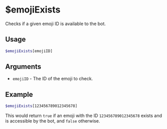 # $emojiExists

Checks if a given emoji ID is available to the bot.

## Usage

```bash
$emojiExists[emojiID]
```

## Arguments

*   `emojiID` - The ID of the emoji to check.

## Example

```bash
$emojiExists[123456789012345678]
```

This would return `true` if an emoji with the ID `123456789012345678` exists and is accessible by the bot, and `false` otherwise.